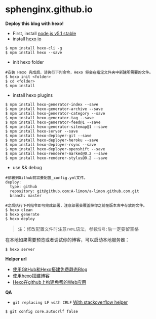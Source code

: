 # sphenginx.github.io

__Deploy this blog with hexo!__
 - First, install [node.js v5.1 stable](https://nodejs.org/en/)
 - install [hexo io](https://hexo.io/)
```hexo
$ npm install hexo-cli -g 
$ npm install hexo --save 
```
 - init hexo folder

```init
#安装 Hexo 完成后，请执行下列命令，Hexo 将会在指定文件夹中新建所需要的文件。
$ hexo init <folder> 
$ cd <folder> 
$ npm install 
```
 - install hexo plugins
```plugins
$ npm install hexo-generator-index --save
$ npm install hexo-generator-archive --save
$ npm install hexo-generator-category --save
$ npm install hexo-generator-tag --save
$ npm install hexo-generator-feed@1 --save
$ npm install hexo-generator-sitemap@1 --save
$ npm install hexo-server --save
$ npm install hexo-deployer-git --save
$ npm install hexo-deployer-heroku --save
$ npm install hexo-deployer-rsync --save
$ npm install hexo-deployer-openshift --save
$ npm install hexo-renderer-marked@0.2 --save
$ npm install hexo-renderer-stylus@0.2 --save
```
 - use && debug

```debug
#部署到Github前需要配置_config.yml文件。
deploy:
  type: github 
  repository: git@github.com:A-limon/a-limon.github.com.git 
  branch: master 

#之后执行下列指令即可完成部署，注意部署会覆盖掉你之前在版本库中存放的文件。
$ hexo clean 
$ hexo generate 
$ hexo deploy 
```

>注：修改配置文件时注意`YAML`语法，参数`冒号:`后一定要留空格

在本地如果需要预览或者调试你的博客，可以启动本地服务器：
```server
$ hexo server 
```


__Helper url__
 - [使用GitHub和Hexo搭建免费静态Blog](http://wsgzao.github.io/post/hexo-guide/)
 - [使用hexo搭建博客](http://yangjian.me/workspace/building-blog-with-hexo/) 
 - [Hexo在github上构建免费的Web应用](http://blog.fens.me/hexo-blog-github/)

__QA__
 - `git replacing LF with CRLF` [With stackoverflow helper](http://stackoverflow.com/questions/1967370/git-replacing-lf-with-crlf)
```resolve
$ git config core.autocrlf false
```